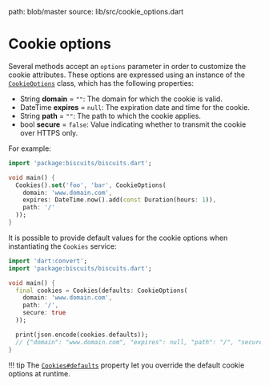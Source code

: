 path: blob/master
source: lib/src/cookie_options.dart

# Cookie options
Several methods accept an `options` parameter in order to customize the cookie attributes.
These options are expressed using an instance of the [`CookieOptions`](https://github.com/cedx/biscuits.dart/blob/master/lib/src/cookie_options.dart) class, which has the following properties:

- String **domain** = `""`: The domain for which the cookie is valid.
- DateTime **expires** = `null`: The expiration date and time for the cookie.
- String **path** = `""`: The path to which the cookie applies.
- bool **secure** = `false`: Value indicating whether to transmit the cookie over HTTPS only.

For example:

```dart
import 'package:biscuits/biscuits.dart';

void main() {
  Cookies().set('foo', 'bar', CookieOptions(
    domain: 'www.domain.com',
    expires: DateTime.now().add(const Duration(hours: 1)),
    path: '/'
  ));
}
```

It is possible to provide default values for the cookie options when instantiating the `Cookies` service:

```dart
import 'dart:convert';
import 'package:biscuits/biscuits.dart';

void main() {
  final cookies = Cookies(defaults: CookieOptions(
    domain: 'www.domain.com',
    path: '/',
    secure: true
  ));

  print(json.encode(cookies.defaults));
  // {"domain": "www.domain.com", "expires": null, "path": "/", "secure": true}
}
```

!!! tip
    The [`Cookies#defaults`](api.md) property let you override the default cookie options at runtime.
